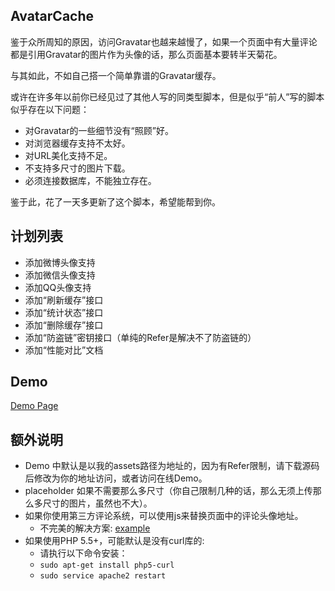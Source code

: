 ## AvatarCache

鉴于众所周知的原因，访问Gravatar也越来越慢了，如果一个页面中有大量评论都是引用Gravatar的图片作为头像的话，那么页面基本要转半天菊花。

与其如此，不如自己搭一个简单靠谱的Gravatar缓存。

或许在许多年以前你已经见过了其他人写的同类型脚本，但是似乎“前人”写的脚本似乎存在以下问题：

- 对Gravatar的一些细节没有“照顾”好。
- 对浏览器缓存支持不太好。
- 对URL美化支持不足。
- 不支持多尺寸的图片下载。
- 必须连接数据库，不能独立存在。

鉴于此，花了一天多更新了这个脚本，希望能帮到你。

## 计划列表

- 添加微博头像支持
- 添加微信头像支持
- 添加QQ头像支持
- 添加“刷新缓存”接口
- 添加“统计状态”接口
- 添加“删除缓存”接口
- 添加“防盗链”密钥接口（单纯的Refer是解决不了防盗链的）
- 添加“性能对比”文档

## Demo

[Demo Page](http://assets.soulteary.com/avatar/demo/demo.html)

## 额外说明

- Demo 中默认是以我的assets路径为地址的，因为有Refer限制，请下载源码后修改为你的地址访问，或者访问在线Demo。
- placeholder 如果不需要那么多尺寸（你自己限制几种的话，那么无须上传那么多尺寸的图片，虽然也不大）。
- 如果你使用第三方评论系统，可以使用js来替换页面中的评论头像地址。
    - 不完美的解决方案: [example](demo/example.js)
- 如果使用PHP 5.5+，可能默认是没有curl库的:
    - 请执行以下命令安装：
    - `sudo apt-get install php5-curl`
    - `sudo service apache2 restart`
